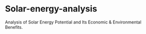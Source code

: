 # Solar-energy-analysis
Analysis of Solar Energy Potential and Its Economic &amp; Environmental Benefits.
